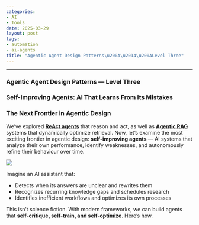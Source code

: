 ```yaml
---
categories:
- AI
- Tools
date: 2025-03-29
layout: post
tags:
- automation
- ai-agents
title: "Agentic Agent Design Patterns\u200A\u2014\u200ALevel Three"
---
```



* * *

### Agentic Agent Design Patterns — Level Three

### Self-Improving Agents: AI That Learns From Its Mistakes

### The Next Frontier in Agentic Design

We’ve explored [**ReAct agents**](https://medium.com/@swengcrunch/agentic-design-patterns-3af27ef4c2d9) that reason and act, as well as [**Agentic RAG**](https://medium.com/@swengcrunch/agentic-design-patterns-level-2-d1111e6f26f5) systems that dynamically optimize retrieval. Now, let’s examine the most exciting frontier in agentic design: **self-improving agents** — AI systems that analyze their own performance, identify weaknesses, and autonomously refine their behaviour over time.

![](https://cdn-images-1.medium.com/max/800/1*oBikiwOvuOCCMxHMA7QZUw.png)

Imagine an AI assistant that:

  * Detects when its answers are unclear and rewrites them
  * Recognizes recurring knowledge gaps and schedules research
  * Identifies inefficient workflows and optimizes its own processes

This isn’t science fiction. With modern frameworks, we can build agents that **self-critique, self-train, and self-optimize**. Here’s how.